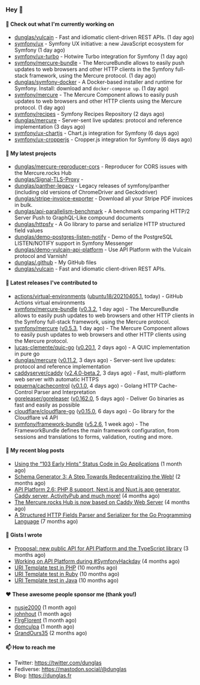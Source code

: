 ### Hey 👋

#### 👷 Check out what I'm currently working on

- [dunglas/vulcain](https://github.com/dunglas/vulcain) - Fast and idiomatic client-driven REST APIs. (1 day ago)
- [symfony/ux](https://github.com/symfony/ux) - Symfony UX initiative: a new JavaScript ecosystem for Symfony (1 day ago)
- [symfony/ux-turbo](https://github.com/symfony/ux-turbo) - Hotwire Turbo integration for Symfony (1 day ago)
- [symfony/mercure-bundle](https://github.com/symfony/mercure-bundle) - The MercureBundle allows to easily push updates to web browsers and other HTTP clients in the Symfony full-stack framework, using the Mercure protocol. (1 day ago)
- [dunglas/symfony-docker](https://github.com/dunglas/symfony-docker) - A Docker-based installer and runtime for Symfony. Install: download and `docker-compose up`. (1 day ago)
- [symfony/mercure](https://github.com/symfony/mercure) - The Mercure Component allows to easily push updates to web browsers and other HTTP clients using the Mercure protocol. (1 day ago)
- [symfony/recipes](https://github.com/symfony/recipes) - Symfony Recipes Repository (2 days ago)
- [dunglas/mercure](https://github.com/dunglas/mercure) - Server-sent live updates: protocol and reference implementation (3 days ago)
- [symfony/ux-chartjs](https://github.com/symfony/ux-chartjs) - Chart.js integration for Symfony (6 days ago)
- [symfony/ux-cropperjs](https://github.com/symfony/ux-cropperjs) - Cropper.js integration for Symfony (6 days ago)

#### 🌱 My latest projects

- [dunglas/mercure-reproducer-cors](https://github.com/dunglas/mercure-reproducer-cors) - Reproducer for CORS issues with the Mercure.rocks Hub
- [dunglas/Signal-TLS-Proxy](https://github.com/dunglas/Signal-TLS-Proxy) - 
- [dunglas/panther-legacy](https://github.com/dunglas/panther-legacy) - Legacy releases of symfony/panther (including old versions of ChromeDriver and Geckodriver)
- [dunglas/stripe-invoice-exporter](https://github.com/dunglas/stripe-invoice-exporter) - Download all your Stripe PDF invoices in bulk.
- [dunglas/api-parallelism-benchmark](https://github.com/dunglas/api-parallelism-benchmark) - A benchmark comparing HTTP/2 Server Push to GraphQL-Like compound documents
- [dunglas/httpsfv](https://github.com/dunglas/httpsfv) - A Go library to parse and serialize HTTP structured field values
- [dunglas/demo-postgres-listen-notify](https://github.com/dunglas/demo-postgres-listen-notify) - Demo of the PostgreSQL LISTEN/NOTIFY support in Symfony Messenger
- [dunglas/demo-vulcain-api-platform](https://github.com/dunglas/demo-vulcain-api-platform) - Use API Platform with the Vulcain protocol and Varnish!
- [dunglas/.github](https://github.com/dunglas/.github) - My GitHub files
- [dunglas/vulcain](https://github.com/dunglas/vulcain) - Fast and idiomatic client-driven REST APIs.

#### 🔭 Latest releases I've contributed to

- [actions/virtual-environments](https://github.com/actions/virtual-environments) ([ubuntu18/20210405.1](https://github.com/actions/virtual-environments/releases/tag/ubuntu18%2F20210405.1), today) - GitHub Actions virtual environments
- [symfony/mercure-bundle](https://github.com/symfony/mercure-bundle) ([v0.3.2](https://github.com/symfony/mercure-bundle/releases/tag/v0.3.2), 1 day ago) - The MercureBundle allows to easily push updates to web browsers and other HTTP clients in the Symfony full-stack framework, using the Mercure protocol.
- [symfony/mercure](https://github.com/symfony/mercure) ([v0.5.3](https://github.com/symfony/mercure/releases/tag/v0.5.3), 1 day ago) - The Mercure Component allows to easily push updates to web browsers and other HTTP clients using the Mercure protocol.
- [lucas-clemente/quic-go](https://github.com/lucas-clemente/quic-go) ([v0.20.1](https://github.com/lucas-clemente/quic-go/releases/tag/v0.20.1), 2 days ago) - A QUIC implementation in pure go
- [dunglas/mercure](https://github.com/dunglas/mercure) ([v0.11.2](https://github.com/dunglas/mercure/releases/tag/v0.11.2), 3 days ago) - Server-sent live updates: protocol and reference implementation
- [caddyserver/caddy](https://github.com/caddyserver/caddy) ([v2.4.0-beta.2](https://github.com/caddyserver/caddy/releases/tag/v2.4.0-beta.2), 3 days ago) - Fast, multi-platform web server with automatic HTTPS
- [pquerna/cachecontrol](https://github.com/pquerna/cachecontrol) ([v0.1.0](https://github.com/pquerna/cachecontrol/releases/tag/v0.1.0), 4 days ago) - Golang HTTP Cache-Control Parser and Interpretation
- [goreleaser/goreleaser](https://github.com/goreleaser/goreleaser) ([v0.162.0](https://github.com/goreleaser/goreleaser/releases/tag/v0.162.0), 5 days ago) - Deliver Go binaries as fast and easily as possible
- [cloudflare/cloudflare-go](https://github.com/cloudflare/cloudflare-go) ([v0.15.0](https://github.com/cloudflare/cloudflare-go/releases/tag/v0.15.0), 6 days ago) - Go library for the Cloudflare v4 API
- [symfony/framework-bundle](https://github.com/symfony/framework-bundle) ([v5.2.6](https://github.com/symfony/framework-bundle/releases/tag/v5.2.6), 1 week ago) - The FrameworkBundle defines the main framework configuration, from sessions and translations to forms, validation, routing and more.

#### 📜 My recent blog posts

- [Using the “103 Early Hints” Status Code in Go Applications](http://feedproxy.google.com/~r/dunglas/~3/WDhgVmMJ2T0/) (1 month ago)
- [Schema Generator 3: A Step Towards Redecentralizing the Web!](http://feedproxy.google.com/~r/dunglas/~3/-eYprhFHaXA/) (2 months ago)
- [API Platform 2.6: PHP 8 support, Next.js and Nuxt.js app generator, Caddy server, ActivityPub and much more!](http://feedproxy.google.com/~r/dunglas/~3/X1dkcrZS-qU/) (4 months ago)
- [The Mercure.rocks Hub is now based on Caddy Web Server](http://feedproxy.google.com/~r/dunglas/~3/MjBonxZ_8uQ/) (4 months ago)
- [A Structured HTTP Fields Parser and Serializer for the Go Programming Language](http://feedproxy.google.com/~r/dunglas/~3/ZbYscZI8Qx8/) (7 months ago)

#### 📓 Gists I wrote

- [Proposal: new public API for API Platform and the TypeScript library](https://gist.github.com/4da2026f34bf7f18e1db955ef8a9b417) (3 months ago)
- [Working on API Platform during #SymfonyHackday](https://gist.github.com/3949272d40e6390cdd2850a4f312a02a) (4 months ago)
- [URI Template test in PHP](https://gist.github.com/5b10b586427cf66e78a968f82f80691a) (10 months ago)
- [URI Template test in Ruby](https://gist.github.com/ec793690f66167cb849c02284ecf748d) (10 months ago)
- [URI Template test in Java](https://gist.github.com/788b70312231d24e46d7632c634784f5) (10 months ago)

#### ❤️ These awesome people sponsor me (thank you!)

- [nusje2000](https://github.com/nusje2000) (1 month ago)
- [johnhout](https://github.com/johnhout) (1 month ago)
- [FlrgFlorent](https://github.com/FlrgFlorent) (1 month ago)
- [domculpa](https://github.com/domculpa) (1 month ago)
- [GrandOurs35](https://github.com/GrandOurs35) (2 months ago)

#### 📫 How to reach me

- Twitter: https://twitter.com/dunglas
- Fediverse: https://mastodon.social/@dunglas
- Blog: https://dunglas.fr
